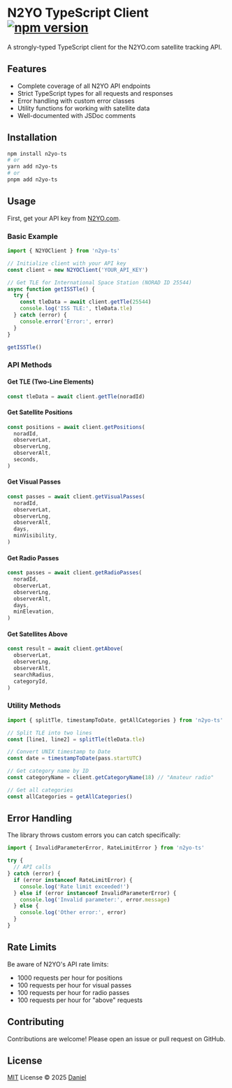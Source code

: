 # N2YO TypeScript Client [![npm version](https://img.shields.io/npm/v/n2yo-ts.svg)](https://www.npmjs.com/package/n2yo-ts)

A strongly-typed TypeScript client for the N2YO.com satellite tracking API.

## Features

- Complete coverage of all N2YO API endpoints
- Strict TypeScript types for all requests and responses
- Error handling with custom error classes
- Utility functions for working with satellite data
- Well-documented with JSDoc comments

## Installation

```bash
npm install n2yo-ts
# or
yarn add n2yo-ts
# or
pnpm add n2yo-ts
```

## Usage

First, get your API key from [N2YO.com](https://www.n2yo.com/).

### Basic Example

```typescript
import { N2YOClient } from 'n2yo-ts'

// Initialize client with your API key
const client = new N2YOClient('YOUR_API_KEY')

// Get TLE for International Space Station (NORAD ID 25544)
async function getISSTle() {
  try {
    const tleData = await client.getTle(25544)
    console.log('ISS TLE:', tleData.tle)
  } catch (error) {
    console.error('Error:', error)
  }
}

getISSTle()
```

### API Methods

#### Get TLE (Two-Line Elements)

```typescript
const tleData = await client.getTle(noradId)
```

#### Get Satellite Positions

```typescript
const positions = await client.getPositions(
  noradId,
  observerLat,
  observerLng,
  observerAlt,
  seconds,
)
```

#### Get Visual Passes

```typescript
const passes = await client.getVisualPasses(
  noradId,
  observerLat,
  observerLng,
  observerAlt,
  days,
  minVisibility,
)
```

#### Get Radio Passes

```typescript
const passes = await client.getRadioPasses(
  noradId,
  observerLat,
  observerLng,
  observerAlt,
  days,
  minElevation,
)
```

#### Get Satellites Above

```typescript
const result = await client.getAbove(
  observerLat,
  observerLng,
  observerAlt,
  searchRadius,
  categoryId,
)
```

### Utility Methods

```typescript
import { splitTle, timestampToDate, getAllCategories } from 'n2yo-ts'

// Split TLE into two lines
const [line1, line2] = splitTle(tleData.tle)

// Convert UNIX timestamp to Date
const date = timestampToDate(pass.startUTC)

// Get category name by ID
const categoryName = client.getCategoryName(18) // "Amateur radio"

// Get all categories
const allCategories = getAllCategories()
```

## Error Handling

The library throws custom errors you can catch specifically:

```typescript
import { InvalidParameterError, RateLimitError } from 'n2yo-ts'

try {
  // API calls
} catch (error) {
  if (error instanceof RateLimitError) {
    console.log('Rate limit exceeded!')
  } else if (error instanceof InvalidParameterError) {
    console.log('Invalid parameter:', error.message)
  } else {
    console.log('Other error:', error)
  }
}
```

## Rate Limits

Be aware of N2YO's API rate limits:

- 1000 requests per hour for positions
- 100 requests per hour for visual passes
- 100 requests per hour for radio passes
- 100 requests per hour for "above" requests

## Contributing

Contributions are welcome! Please open an issue or pull request on GitHub.

## License

[MIT](./LICENSE) License © 2025 [Daniel](https://github.com/Dantescur)
